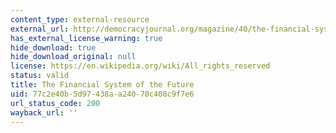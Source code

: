 ```yaml
---
content_type: external-resource
external_url: http://democracyjournal.org/magazine/40/the-financial-system-of-the-future/
has_external_license_warning: true
hide_download: true
hide_download_original: null
license: https://en.wikipedia.org/wiki/All_rights_reserved
status: valid
title: The Financial System of the Future
uid: 77c2e40b-5d97-438a-a240-70c408c9f7e6
url_status_code: 200
wayback_url: ''
---
```

